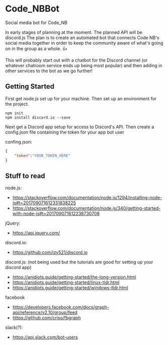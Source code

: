 # Code_NBBot
Social media bot for Code_NB

In early stages of planning at the moment. The planned API will be discord.js
The plan is to create an automated bot that connects Code NB's social media together in order to keep the community
aware of what's going on in the group as a whole. :+1:

This will probably start out with a chatbot for the Discord channel (or whatever chatroom service ends up being most popular)
and then adding in other services to the bot as we go further!

## Getting Started
First get node.js set up for your machine. Then set up an environment for the project.
```
npm init
npm install discord.io --save
```
Next get a Discord app setup for access to Discord's API. Then create a config.json file containing the token for your app bot user

confing.json:
```json
{
    "token":"YOUR_TOKEN_HERE"
}
``` 

## Stuff to read

node.js:
* https://stackoverflow.com/documentation/node.js/1294/installing-node-js#t=201709071612331838225
* https://stackoverflow.com/documentation/node.js/340/getting-started-with-node-js#t=201709071612238730708

jQuery:
* https://api.jquery.com/

discord.io:
* https://github.com/izy521/discord.io

discord.js: (not being used but the tutorials are good for setting up your discord app)
* https://anidiots.guide/getting-started/the-long-version.html
* https://anidiots.guide/getting-started/linux-tldr.html
* https://anidiots.guide/getting-started/windows-tldr.html

facebook
* https://developers.facebook.com/docs/graph-api/reference/v2.10/group/feed
* https://github.com/criso/fbgraph

slack(?):
* https://api.slack.com/bot-users
